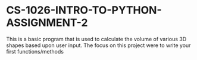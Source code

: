 # CS-1026-INTRO-TO-PYTHON-ASSIGNMENT-2
This is a basic program that is used to calculate the volume of various 3D shapes based upon user input.  The focus on this project were to write your first functions/methods
